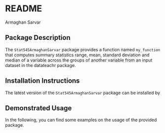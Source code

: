 README
================
Armaghan Sarvar

## Package Description

The `Stat545ArmaghanSarvar` package provides a function named
`my_function` that computes summary statistics range, mean, standard
deviation and median of a variable across the groups of another variable
from an input dataset in the datateachr package.

## Installation Instructions

The latest version of the `Stat545ArmaghanSarvar` package can be
installed by

## Demonstrated Usage

In the following, you can find some examples on the usage of the
provided package.
